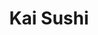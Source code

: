 ---
layout: place
title: "Kai Sushi"
permalink: /texas/leander/kai-sushi.html
stateAbbr: TX
stateName: Texas
cityName: Leander
seo:
  name: "Kai Sushi"
  type: Restaurant
  links: https://www.kaisushiatx.com/
description: "Kai Sushi serves delicious sushi in Leander, Texas. Try fresh Japanese dishes for a great dining experience. "
place_id: ChIJL2re43EsW4YRbOyuzXNoJjs
photos:
  - name: >-
      places/ChIJL2re43EsW4YRbOyuzXNoJjs/photos/AeeoHcJeGSmgjxdZ6daRYCXpNgROHiMnob6AMd_WWoaI1c717w4sTfJKQ75CtyNynJ6USFhf9oqHEPtGCWL72xEqxJ4le_ECDrYbHe5YYdcnO1SdUmehWowhS4q5yGJBCiEvX7jISyXJ1N0rPjnjr_MsFoueblJwydZuQNpGxfYsffletEYy6GWn6tfsomy6BElsd486lrFXbMikS6HSZi1aw3apxcOq7I7u9n7e-7682CJ1NQLIRIpYCldX33l9QsYuxdftBv1Teo8xY2oDyVUCxqMQe_cjg4OL5YY5aOhn2dU_cMLgI5ZWG5Q-ppw91rS6d-Zu-_G_WJglfAPBxI8JDe7C2zKK9r5dWzClqW8xbqoKuGAfC2KyyOGGv0_Lq2Ys07I09Yp_ljKZPqfrB2GLdSns3_nTRvfKgmVWWJmE7X7ejQ
    widthPx: 4032
    heightPx: 3024
    authorAttributions:
      - displayName: Stefan W
        uri: https://maps.google.com/maps/contrib/111675064988453794714
        photoUri: >-
          https://lh3.googleusercontent.com/a-/ALV-UjU0TGX6qc2b7VeMIaarBG7-3SaxYgYQFKmT2sHFznHJ3vBjomF1=s100-p-k-no-mo
    flagContentUri: >-
      https://www.google.com/local/imagery/report/?cb_client=maps_api_places.places_api&image_key=!1e10!2sCIHM0ogKEICAgIC16tmaBQ&hl=en-US
    googleMapsUri: >-
      https://www.google.com/maps/place//data=!3m4!1e2!3m2!1sCIHM0ogKEICAgIC16tmaBQ!2e10!4m2!3m1!1s0x865b2c71e3de6a2f:0x3b266873cdaeec6c
  - name: >-
      places/ChIJL2re43EsW4YRbOyuzXNoJjs/photos/AeeoHcKViFlmJaSitsyBtna8Y5TzEhO0v_p4n5gAvkVuvUGNupWwpAiqDIAkDd7XT4Q7F8XPB0wbhSK5rmTGBFYM7ckN59Z5S0e-C0vPyTZt3FS4Hvnxo5J4HXv_kfUOxVAmw19VSuIzI-ZVnIa9thMCnQY0Fi08S19KLWDRZELEq4dnzJ4fiYWLFNG20vmSWWmMOmN18hZKgmxJZbkk-IV6l2NUlD6F_ukL-kah3qc4ayg_pdsg3Zm97baMfMVvx32Ibx1dZ-9BewpP_H5WwdBSsx8WR0PwBA1olTnt4OmEb2qPWw
    widthPx: 1080
    heightPx: 1440
    authorAttributions:
      - displayName: Kai Sushi
        uri: https://maps.google.com/maps/contrib/103543852593144479915
        photoUri: >-
          https://lh3.googleusercontent.com/a-/ALV-UjVnsUljEqRxxN-HfZ9SkWln5Fa87_Z2gc2rjkrOt1nFzSvA7lY=s100-p-k-no-mo
    flagContentUri: >-
      https://www.google.com/local/imagery/report/?cb_client=maps_api_places.places_api&image_key=!1e10!2sAF1QipM7scAV4mayp9MzH83MFF7kWOeRGpCHdQ5pWeeP&hl=en-US
    googleMapsUri: >-
      https://www.google.com/maps/place//data=!3m4!1e2!3m2!1sAF1QipM7scAV4mayp9MzH83MFF7kWOeRGpCHdQ5pWeeP!2e10!4m2!3m1!1s0x865b2c71e3de6a2f:0x3b266873cdaeec6c
  - name: >-
      places/ChIJL2re43EsW4YRbOyuzXNoJjs/photos/AeeoHcJAwmNAhFgnQDF86XBcilP4XeIZfrWjjOBqxgk9AJE-7518Aps9Y81Gn4UcBazAP2uQR9FhIfKYd0CzAaIxpBxLKJkAjpz064iUljAzvZ-rWe2zwMhrzMQzDl0aDoDon8WEvcMsnxlgVa1M69VZdKWmEws8Db44udvPtFkKjL6afA_AXR53OeODfllsx198Vz9nrKD8M4t-WxLCil4h_qw16Ng86Ro1PydAA5DB4X5Wsl0c4Xw_izLOZ0gNb-Uxev33GqPk3ggj1n459mKWSgz6PI5FWPgCPwiYFfiwzT_je5gVn2AA0Bir85xz-4QzE2ByNpL9HEwAC2RN3Y8zP00rJDbZtiK_p3hJKdbcfslu1Z2hoqAiCeeqTXIJNsbgPPwxE5XeIg8E4GikZ8wAvnkPpEHUyiKRV11wYuiwDWU0-Q
    widthPx: 1079
    heightPx: 1109
    authorAttributions:
      - displayName: SookHyung Woo
        uri: https://maps.google.com/maps/contrib/102566148725366007189
        photoUri: >-
          https://lh3.googleusercontent.com/a-/ALV-UjXLapPoQxT0uiZc9UdRFBlyxmH9d6uh50eMEP5QY-sv9431nICqyg=s100-p-k-no-mo
    flagContentUri: >-
      https://www.google.com/local/imagery/report/?cb_client=maps_api_places.places_api&image_key=!1e10!2sCIHM0ogKEICAgMDIlqO5OA&hl=en-US
    googleMapsUri: >-
      https://www.google.com/maps/place//data=!3m4!1e2!3m2!1sCIHM0ogKEICAgMDIlqO5OA!2e10!4m2!3m1!1s0x865b2c71e3de6a2f:0x3b266873cdaeec6c
  - name: >-
      places/ChIJL2re43EsW4YRbOyuzXNoJjs/photos/AeeoHcL__19vbOBr7XTclTWUNFhbqdM1kGXujGCKEuGww8ZssSKTf-duG2gBpvD_WFJrLJaOT9OBqD32M3OyizIq_7fHaMznMHqnE8Syarbr0XDei3QIRfxpGdq3nFYpnCechFERHNIB_KsTTYkJSKp8oKB4U078alx-2edSzuN09CA2Jizyru-ZeFSZgJ3cE2ziWIDFyZfTLFSEcxOUy9PLmwARU1Jd0BHeD9p0nZ0QpMX0p7jkqNOsK2gUiB5Jus2PwCvijA4opbYfYby7eRCmQ_7xH3FohNSjKLDNEwew6v9Gov4SAoEbTKpSqaKlVIzWOZOI6dlGPWm_EbOnxBbIgP63ZYoY61nFzgd6gPEuuBBQFmy2egcqJ5jXwX7_VZ27QcHqQvnUX1znUAjSWmY9EcSMh8TUJYiJyrPVQAVwM5D9zXRt
    widthPx: 1284
    heightPx: 1593
    authorAttributions:
      - displayName: Eun Lee
        uri: https://maps.google.com/maps/contrib/106838271798102818810
        photoUri: >-
          https://lh3.googleusercontent.com/a-/ALV-UjWJ7FLWX_j1nsd_pCL9uNk6qoI6v-KShtv3g95SI-ML6bNu4N593w=s100-p-k-no-mo
    flagContentUri: >-
      https://www.google.com/local/imagery/report/?cb_client=maps_api_places.places_api&image_key=!1e10!2sCIHM0ogKEICAgID7v9nE9AE&hl=en-US
    googleMapsUri: >-
      https://www.google.com/maps/place//data=!3m4!1e2!3m2!1sCIHM0ogKEICAgID7v9nE9AE!2e10!4m2!3m1!1s0x865b2c71e3de6a2f:0x3b266873cdaeec6c
  - name: >-
      places/ChIJL2re43EsW4YRbOyuzXNoJjs/photos/AeeoHcJIJVq2I0WLkhA6iCNm1BaU_8veAgwW9d0lp9aYsYhoE1sX8HM2Nh4Z-uYgz3mJ0f2lUNaGrTVkMRS7ZIMUPiX1kdcSmTE2WijdUmtCG4VkS2cvE7mn6n6BgZo9LvPVaD5fNrYh9-5J3GgCymr1p9fTaWWK4pB1pB5eZZ8xGlILtXRmodS4am-cqKpaW7ORZKm8GbQRIaMeJscDvydGywc_HEDPoLKmQxoE9KjZw8kegcOcjCg7H-2lakf3bIY3s5REMDLP5tf_xN2f_caxNjFvG2Jrd2Dj2cGPKXUEJuqh6rvSUJix6UWDER7gMn7o4DZfZKvyiG5O96_CbQZ-aG15c0500d7PqTkWVWmNHH4JpzDzUgdIcdcHJ_eX-prM9apC1GZ2kqm1UFAO7ZCk6sfCZmJ0SP_9-_H7T4XgdbLGZ2s1
    widthPx: 4000
    heightPx: 3000
    authorAttributions:
      - displayName: Emina Maria
        uri: https://maps.google.com/maps/contrib/101745666141689797773
        photoUri: >-
          https://lh3.googleusercontent.com/a/ACg8ocJ4zBwq7orRHIhJyJfsiUSysGvEhISXtv8HeSn4gcCk2TFhpw=s100-p-k-no-mo
    flagContentUri: >-
      https://www.google.com/local/imagery/report/?cb_client=maps_api_places.places_api&image_key=!1e10!2sCIHM0ogKEICAgMCgmeyutQE&hl=en-US
    googleMapsUri: >-
      https://www.google.com/maps/place//data=!3m4!1e2!3m2!1sCIHM0ogKEICAgMCgmeyutQE!2e10!4m2!3m1!1s0x865b2c71e3de6a2f:0x3b266873cdaeec6c
  - name: >-
      places/ChIJL2re43EsW4YRbOyuzXNoJjs/photos/AeeoHcJ-BtajNrlhSxpqpXJAKomml7m8kw3Xh9fSoY3cboQ3YzaweWOzfhZxgNiXawHVJM3318Y4w204eSJ1SAFUCkDJ_1BQYPNdHzS01V5S5xvkV4RAYc5Ml9AETF_fgXpqak95TXuJwc-kN3fLcreHQN3hxW4-z6926lpOOLI2SQSbIcHJv3TGGiDIcMCJ5CN7XAVNlhQuJ_HieZBnicpCarQ3HUysmgQtYYONhCD44ndJ1XQ745FSYV5ozvuwLll_nPZzIs6qkQnVsm9rzI-SGIvKoyZ4tArRRg9TAoq7UfVRXxA_5VMPOB_Imr2YVSFUoRoedM1sP0AAdTpdPYnQhLi1EIcaYDZnL5g5CJRX36WAGhH7bEdBOGpBjyLDVqqTSS9iCMx41bW8K3VJ-Vk8lIri0IrDU7Ej_eX9SqlfCtc
    widthPx: 4000
    heightPx: 2252
    authorAttributions:
      - displayName: Sangeun Park
        uri: https://maps.google.com/maps/contrib/103517725740232233836
        photoUri: >-
          https://lh3.googleusercontent.com/a/ACg8ocKXJTn04ZSzY-xEmAWtTwcW-Vi4xCnOH77SIBdFiCW33vIOCw=s100-p-k-no-mo
    flagContentUri: >-
      https://www.google.com/local/imagery/report/?cb_client=maps_api_places.places_api&image_key=!1e10!2sCIHM0ogKEICAgIDnoKLUJg&hl=en-US
    googleMapsUri: >-
      https://www.google.com/maps/place//data=!3m4!1e2!3m2!1sCIHM0ogKEICAgIDnoKLUJg!2e10!4m2!3m1!1s0x865b2c71e3de6a2f:0x3b266873cdaeec6c
  - name: >-
      places/ChIJL2re43EsW4YRbOyuzXNoJjs/photos/AeeoHcJt7cggch4csgB2GNTXsgWIUY-xQ4G7oAd6tTBjU5gmnSdnovYWvBfiSmNdUKKq_V6wGFpWtjrFMgVxrqo53MyULjAKJDOYVm6xhZSF-uK1SaFYyKbpGVdM2yWkjw9FSGZRRU4fgxKwcLUoNvBPhqiDrhu1h093cUgLrT1nh49KAHIEhN-ODUiT8HYxwe0hEFGxH92_SIXzyFBLBDzsF_C-hJEaw5YHpcr9ulmGyTBg_aATC5nwbOIyeOR1sbQ_7eYdYF2qMEzDEuSe6bLcRKveYFpcvKBZFI_HlKTehdm-58p-r8-hHEDP7-eWM0ze8uiZcfgixQvCMVvseOie9R0JhM2VPgZv78sXG1Mc8mRU42N3hLnGIwpbupF4_zxFA9YIg4AKXrD7KX2XItg1jd8C9d7gzt09ePrR16IxR6bcFg
    widthPx: 2797
    heightPx: 2154
    authorAttributions:
      - displayName: John McDermott
        uri: https://maps.google.com/maps/contrib/102394321312573629168
        photoUri: >-
          https://lh3.googleusercontent.com/a-/ALV-UjVtbbzV7isZuLONf6x9MAX_WTNELYhv70NHYwGdKhIEeGkjL8c=s100-p-k-no-mo
    flagContentUri: >-
      https://www.google.com/local/imagery/report/?cb_client=maps_api_places.places_api&image_key=!1e10!2sCIHM0ogKEICAgIDHq5ysdA&hl=en-US
    googleMapsUri: >-
      https://www.google.com/maps/place//data=!3m4!1e2!3m2!1sCIHM0ogKEICAgIDHq5ysdA!2e10!4m2!3m1!1s0x865b2c71e3de6a2f:0x3b266873cdaeec6c
  - name: >-
      places/ChIJL2re43EsW4YRbOyuzXNoJjs/photos/AeeoHcLl59_hQWSJhGskOvCTDe-czmWfEzMVl5kdyTK_XQcd28cBjX0XuDkp6yszXM_03YUFt2bnxG-DYqlnSweghp0JFUNGfc9jOcL-Qz2O0UzreRs_j5_-dU5PLDXE4uOs1cloppVNkvrl13GITbTJYrNRc3NTB8403dq4pN-PH_vV5Jl6tEJxzCA7I4h7dOuafxlJ3KlEDkxQIEPW9lNWDbuz_RXJNi9vaa5My9R9oWEMJtEtmGjZwCkSJPC3fTr1IEawCaBKaLq_TVow0CpGjspOdpLdXwYLNXoW4D6FKlm77ArDUjca9okn6_OqKr7-yIJweeh8lT0v7mbODpqqDGJtgqmwYS5f-CYL4bVQqOasX5QztTQ9KwHZNpmMdjeoYbiWFaWcQWDKDBC6UIxMRupOY6evH4TZNa9tNfHijDJ5bIYI
    widthPx: 4000
    heightPx: 3000
    authorAttributions:
      - displayName: Marion Cichella
        uri: https://maps.google.com/maps/contrib/110264303307953918500
        photoUri: >-
          https://lh3.googleusercontent.com/a-/ALV-UjXzP1J36qJzk5GH1GzYpH3VEsC-U4jrtIZMC-mTY8ySmlIIENw=s100-p-k-no-mo
    flagContentUri: >-
      https://www.google.com/local/imagery/report/?cb_client=maps_api_places.places_api&image_key=!1e10!2sCIHM0ogKEICAgICX8pT5nwE&hl=en-US
    googleMapsUri: >-
      https://www.google.com/maps/place//data=!3m4!1e2!3m2!1sCIHM0ogKEICAgICX8pT5nwE!2e10!4m2!3m1!1s0x865b2c71e3de6a2f:0x3b266873cdaeec6c
  - name: >-
      places/ChIJL2re43EsW4YRbOyuzXNoJjs/photos/AeeoHcIyBjwzH6Lo3DOu8_9S-2_wJCaOreIOFB4yEFVIBaq57uLVv6b2RoSkyZEhIMzOVprDO5YnHlD8guTywFeCoOY2UdBZRIAyUbqcZojl6LJYs2-d5s6TQ76j3JBMrMSs_ADnlu9JL7D1olzctiT2oIBmaq43nM8vqf26vrDo_imh3kQ99JrixVFHuNMiha-5ooAbEdhc-x4wWbnlUuskqQAFWGBVM4WbRE5RnQVqryNbG9ajS0gHqveoaWuLINnJMuNVtDQDSZCaoqgTtjLHfHOZP6NfN25M6gEzR4dg5NDinsHdCdbzrUjRChu4v8vVDlTj7yMmc3Ai_MyevjZpOWnrV4dU3yLpTIeutjSNQRpoP1B8phMJDD7U1ShpXPk5yhu4WwkNu1tpLIs6kD69lOGfZBtWS5hEi9vrjOgSbhO_r4Ng
    widthPx: 4619
    heightPx: 3466
    authorAttributions:
      - displayName: Krystal Mckinney
        uri: https://maps.google.com/maps/contrib/106571070746707499566
        photoUri: >-
          https://lh3.googleusercontent.com/a-/ALV-UjU0xp2YNkKOJcRtlCaTTkEOGfftJygj3fSS1GZzxgIT0mmWrQcX=s100-p-k-no-mo
    flagContentUri: >-
      https://www.google.com/local/imagery/report/?cb_client=maps_api_places.places_api&image_key=!1e10!2sCIHM0ogKEICAgIDrqMKlgwE&hl=en-US
    googleMapsUri: >-
      https://www.google.com/maps/place//data=!3m4!1e2!3m2!1sCIHM0ogKEICAgIDrqMKlgwE!2e10!4m2!3m1!1s0x865b2c71e3de6a2f:0x3b266873cdaeec6c
  - name: >-
      places/ChIJL2re43EsW4YRbOyuzXNoJjs/photos/AeeoHcIspMbzg5T3DtO8rpvQ71uubbZZU957HvwqCuhdSLmCgHyLmScIHSi1uKr7c1D9UjC9xMk86fz2mtQ7RamUfdLSANo1qXd1nX0fvq63fV6ceRbBJfiGxIpFi9Nqj5tH8Cqi-k5iCm8ltu1yl1jMziOvgXpBzh1aDDqY0THE-BddzVdrX8_uPKJouzmvLpAuclHEhs-90xzcW_e7X8_L9vTjKsMwIxcyCCbczm6PZ0yoEWpArbbGegwbC_zWAFfQNY_KkUzjYlU4yEa4esUN3YUCzf9awHa8ShiDe2g2Q0Nvj6JzLsW2DbnzzCDZCLmiSwZltg7HTNbKMwA1BiGOwBNV_oVCkkNeMf3zSaYjKh26UdSxQknzTL3TlW2JRUOB1kEmIeloI_wOffiZ8UrT00hKkeAzmH-eslrqBX_DrRQvmw
    widthPx: 4000
    heightPx: 3000
    authorAttributions:
      - displayName: John
        uri: https://maps.google.com/maps/contrib/106131823534896166625
        photoUri: >-
          https://lh3.googleusercontent.com/a-/ALV-UjUBIrH70ZiqXqhDA22FCw2XgNe-cDHaaIyT1v8j79olRwycpbAC=s100-p-k-no-mo
    flagContentUri: >-
      https://www.google.com/local/imagery/report/?cb_client=maps_api_places.places_api&image_key=!1e10!2sCIHM0ogKEICAgICr1fGbIg&hl=en-US
    googleMapsUri: >-
      https://www.google.com/maps/place//data=!3m4!1e2!3m2!1sCIHM0ogKEICAgICr1fGbIg!2e10!4m2!3m1!1s0x865b2c71e3de6a2f:0x3b266873cdaeec6c
address: '1805 S Hwy 183 #400, Leander, TX 78641, USA'
street: '1805 S Hwy 183 #400'
city: Leander
state: TX
zip: '78641'
country: USA
neighborhood: null
latitude: '30.556389'
longitude: '-97.843951'
accessibility_options:
  wheelchairAccessibleParking: true
  wheelchairAccessibleEntrance: true
  wheelchairAccessibleRestroom: true
  wheelchairAccessibleSeating: true
business_status: OPERATIONAL
name: Kai Sushi
google_maps_links:
  directionsUri: >-
    https://www.google.com/maps/dir//''/data=!4m7!4m6!1m1!4e2!1m2!1m1!1s0x865b2c71e3de6a2f:0x3b266873cdaeec6c!3e0
  placeUri: https://maps.google.com/?cid=4262208943934073964
  writeAReviewUri: >-
    https://www.google.com/maps/place//data=!4m3!3m2!1s0x865b2c71e3de6a2f:0x3b266873cdaeec6c!12e1
  reviewsUri: >-
    https://www.google.com/maps/place//data=!4m4!3m3!1s0x865b2c71e3de6a2f:0x3b266873cdaeec6c!9m1!1b1
  photosUri: >-
    https://www.google.com/maps/place//data=!4m3!3m2!1s0x865b2c71e3de6a2f:0x3b266873cdaeec6c!10e5
primary_type: Sushi Restaurant
opening_hours:
  regular: null
  current: null
secondary_opening_hours:
  regular:
    weekdayDescriptions: null
    type: null
  current:
    weekdayDescriptions: null
    type: null
phone: (512) 456-0147
price_level: PRICE_LEVEL_MODERATE
price_range: $20 &ndash; $30
rating: '4.7'
rating_count: 612
website: https://www.kaisushiatx.com/
reviews: null
parking_options: null
payment_options: null
allow_dogs: null
curbside_pickup: null
delivery: null
dine_in: null
good_for_children: null
good_for_groups: null
good_for_sports: null
live_music: null
menu_for_children: null
outdoor_seating: null
reservable: null
restroom: null
serves_beer: null
serves_breakfast: null
serves_brunch: null
serves_cocktails: null
serves_coffee: null
serves_dinner: null
serves_dessert: null
serves_lunch: null
serves_vegetarian_food: null
serves_wine: null
takeout: null
summary: null

---